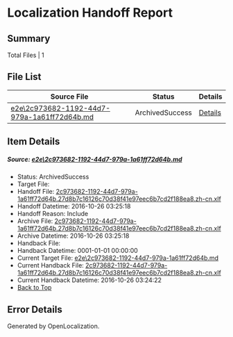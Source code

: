 # <a name='report-top'></a> Localization Handoff Report

## Summary
 Total Files | 1

## File List
 Source File | Status | Details 
 ----------- | ------ | ------- 
 [e2e\2c973682-1192-44d7-979a-1a61ff72d64b.md](https://github.com/OpenLocalizationTestOrg/ol-test0/blob/408c9a43d94c63aefe60ddf98acf6a420b818d7f/e2e/2c973682-1192-44d7-979a-1a61ff72d64b.md) | ArchivedSuccess | [Details](#f48f44b4b1655f0e0cd69e962c6910e8148cda4f1)

## Item Details
##### <a name='f48f44b4b1655f0e0cd69e962c6910e8148cda4f1'></a> Source: [e2e\2c973682-1192-44d7-979a-1a61ff72d64b.md](https://github.com/OpenLocalizationTestOrg/ol-test0/blob/408c9a43d94c63aefe60ddf98acf6a420b818d7f/e2e/2c973682-1192-44d7-979a-1a61ff72d64b.md)
* Status: ArchivedSuccess
* Target File: 
* Handoff File: [2c973682-1192-44d7-979a-1a61ff72d64b.27d8b7c16126c70d38f41e97eec6b7cd2f188ea8.zh-cn.xlf](https://github.com/OpenLocalizationTestOrg/ol-test0-handoff/blob/73bb4dc92a9f3079555c6b8ddc0165c67b09b5df/ol-handoff/OpenLocalizationTestOrg/ol-test0-zhcn/shujia/ht/2c973682-1192-44d7-979a-1a61ff72d64b.27d8b7c16126c70d38f41e97eec6b7cd2f188ea8.zh-cn.xlf)
* Handoff Datetime: 2016-10-26 03:25:18
* Handoff Reason: Include
* Archive File: [2c973682-1192-44d7-979a-1a61ff72d64b.27d8b7c16126c70d38f41e97eec6b7cd2f188ea8.zh-cn.xlf](https://github.com/OpenLocalizationTestOrg/ol-test0-handoff/blob/df3de88c44173213ebeb4cd6663158ccb003f74a/ol-archive/OpenLocalizationTestOrg/ol-test0-zhcn/shujia/ht/2c973682-1192-44d7-979a-1a61ff72d64b.27d8b7c16126c70d38f41e97eec6b7cd2f188ea8.zh-cn.xlf)
* Archive Datetime: 2016-10-26 03:25:18
* Handback File: 
* Handback Datetime: 0001-01-01 00:00:00
* Current Target File: [e2e\2c973682-1192-44d7-979a-1a61ff72d64b.md](https://github.com/OpenLocalizationTestOrg/ol-test0-zhcn/blob/1db493b1e9c4a34043be9792120172b5f8266251/e2e/2c973682-1192-44d7-979a-1a61ff72d64b.md)
* Current Handback File: [2c973682-1192-44d7-979a-1a61ff72d64b.27d8b7c16126c70d38f41e97eec6b7cd2f188ea8.zh-cn.xlf](https://github.com/OpenLocalizationTestOrg/ol-test0-handback/blob/a2267ffbf225f5ad270a2e6098e8a145609a8418/ol-handback/OpenLocalizationTestOrg/ol-test0-zhcn/shujia/ht/2c973682-1192-44d7-979a-1a61ff72d64b.27d8b7c16126c70d38f41e97eec6b7cd2f188ea8.zh-cn.xlf)
* Current Handback Datetime: 2016-10-26 03:24:22
* [Back to Top](#report-top)


## Error Details

Generated by OpenLocalization.
